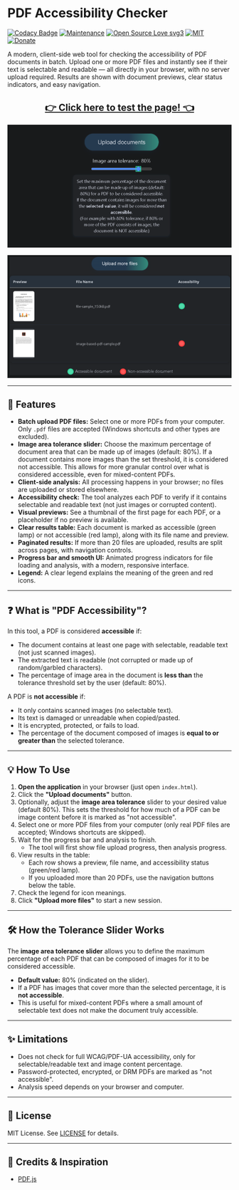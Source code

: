 # PDF Accessibility Checker

[![Codacy Badge](https://app.codacy.com/project/badge/Grade/6b90593f124e4b8a94e63cd32a61b93b)](https://app.codacy.com/gh/R0mb0/PDF_text_accessibility_tester/dashboard?utm_source=gh&utm_medium=referral&utm_content=&utm_campaign=Badge_grade)
[![Maintenance](https://img.shields.io/badge/Maintained%3F-yes-green.svg)](https://github.com/R0mb0/PDF_text_accessibility_tester)
[![Open Source Love svg3](https://badges.frapsoft.com/os/v3/open-source.svg?v=103)](https://github.com/R0mb0/PDF_text_accessibility_tester)
[![MIT](https://img.shields.io/badge/License-MIT-blue.svg)](https://opensource.org/license/mit)
[![Donate](https://img.shields.io/badge/PayPal-Donate%20to%20Author-blue.svg)](http://paypal.me/R0mb0)

A modern, client-side web tool for checking the accessibility of PDF documents in batch. Upload one or more PDF files and instantly see if their text is selectable and readable — all directly in your browser, with no server upload required. Results are shown with document previews, clear status indicators, and easy navigation.

<div align="center">

## [👉 Click here to test the page! 👈](https://r0mb0.github.io/PDF_text_accessibility_tester/Index.html)

[![example 1](https://github.com/R0mb0/PDF_text_accessibility_tester/blob/main/ReadMe_Imgs/example1.png)](https://r0mb0.github.io/PDF_text_accessibility_tester/Index.html)

[![example 2](https://github.com/R0mb0/PDF_text_accessibility_tester/blob/main/ReadMe_Imgs/example2.png)](https://r0mb0.github.io/PDF_text_accessibility_tester/Index.html)

</div>

---

## 🚀 Features

- **Batch upload PDF files:** Select one or more PDFs from your computer. Only `.pdf` files are accepted (Windows shortcuts and other types are excluded).
- **Image area tolerance slider:** Choose the maximum percentage of document area that can be made up of images (default: 80%). If a document contains more images than the set threshold, it is considered not accessible. This allows for more granular control over what is considered accessible, even for mixed-content PDFs.
- **Client-side analysis:** All processing happens in your browser; no files are uploaded or stored elsewhere.
- **Accessibility check:** The tool analyzes each PDF to verify if it contains selectable and readable text (not just images or corrupted content).
- **Visual previews:** See a thumbnail of the first page for each PDF, or a placeholder if no preview is available.
- **Clear results table:** Each document is marked as accessible (green lamp) or not accessible (red lamp), along with its file name and preview.
- **Paginated results:** If more than 20 files are uploaded, results are split across pages, with navigation controls.
- **Progress bar and smooth UI:** Animated progress indicators for file loading and analysis, with a modern, responsive interface.
- **Legend:** A clear legend explains the meaning of the green and red icons.

---

## ❓ What is "PDF Accessibility"?

In this tool, a PDF is considered **accessible** if:
- The document contains at least one page with selectable, readable text (not just scanned images).
- The extracted text is readable (not corrupted or made up of random/garbled characters).
- The percentage of image area in the document is **less than** the tolerance threshold set by the user (default: 80%).

A PDF is **not accessible** if:
- It only contains scanned images (no selectable text).
- Its text is damaged or unreadable when copied/pasted.
- It is encrypted, protected, or fails to load.
- The percentage of the document composed of images is **equal to or greater than** the selected tolerance.

---

## 💡 How To Use

1. **Open the application** in your browser (just open `index.html`).
2. Click the **"Upload documents"** button.
3. Optionally, adjust the **image area tolerance** slider to your desired value (default 80%). This sets the threshold for how much of a PDF can be image content before it is marked as "not accessible".
4. Select one or more PDF files from your computer (only real PDF files are accepted; Windows shortcuts are skipped).
5. Wait for the progress bar and analysis to finish.  
   - The tool will first show file upload progress, then analysis progress.
6. View results in the table:
   - Each row shows a preview, file name, and accessibility status (green/red lamp).
   - If you uploaded more than 20 PDFs, use the navigation buttons below the table.
7. Check the legend for icon meanings.
8. Click **"Upload more files"** to start a new session.

---

## 🛠️ How the Tolerance Slider Works

The **image area tolerance slider** allows you to define the maximum percentage of each PDF that can be composed of images for it to be considered accessible.  
- **Default value:** 80% (indicated on the slider).  
- If a PDF has images that cover more than the selected percentage, it is **not accessible**.
- This is useful for mixed-content PDFs where a small amount of selectable text does not make the document truly accessible.

---

## ✨ Limitations

- Does not check for full WCAG/PDF-UA accessibility, only for selectable/readable text and image content percentage.
- Password-protected, encrypted, or DRM PDFs are marked as "not accessible".
- Analysis speed depends on your browser and computer.

---

## 📖 License

MIT License. See [LICENSE](LICENSE) for details.

---

## 🙏 Credits & Inspiration

- [PDF.js](https://github.com/mozilla/pdf.js)
